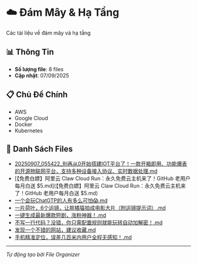 # ☁️ Đám Mây & Hạ Tầng

Các tài liệu về đám mây và hạ tầng

## 📊 Thông Tin
- **Số lượng file**: 8 files
- **Cập nhật**: 07/09/2025

## 📋 Chủ Đề Chính
- AWS
- Google Cloud
- Docker
- Kubernetes

## 📁 Danh Sách Files

- [20250907_055422_别再从0开始搭建IOT平台了！一款开箱即用、功能爆表的开源物联网平台，支持多种设备接入协议、实时数据处理.md](20250907_055422_别再从0开始搭建IOT平台了！一款开箱即用、功能爆表的开源物联网平台，支持多种设备接入协议、实时数据处理.md)
- [【免费白嫖】阿里云 Claw Cloud Run：永久免费云主机来了！GitHub 老用户每月白送 $5.md](【免费白嫖】阿里云 Claw Cloud Run：永久免费云主机来了！GitHub 老用户每月白送 $5.md)
- [一个会玩ChatGTP的人有多么可怕😱.md](一个会玩ChatGTP的人有多么可怕😱.md)
- [一片荷叶，6个运镜，让胖橘猫拍成电影大片（附运镜提示词）.md](一片荷叶，6个运镜，让胖橘猫拍成电影大片（附运镜提示词）.md)
- [一键生成最新爆款短剧，涨粉神器！.md](一键生成最新爆款短剧，涨粉神器！.md)
- [不写一行代码？没错，你只需配置规则就能玩转自动加解密！.md](不写一行代码？没错，你只需配置规则就能玩转自动加解密！.md)
- [发现一个不错的网站，建议收藏.md](发现一个不错的网站，建议收藏.md)
- [手机精准定位，误差几百米内用户全程无感知！.md](手机精准定位，误差几百米内用户全程无感知！.md)

---
*Tự động tạo bởi File Organizer*